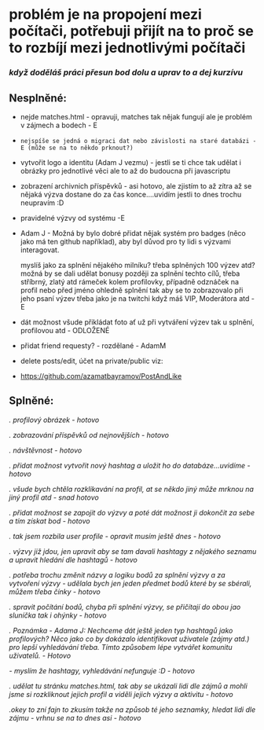 # problém je na propojení mezi počítači, potřebuji přijít na to proč se to rozbíjí mezi jednotlivými počítači #
### _když doděláš práci přesun bod dolu a uprav to a dej kurzívu_ ###


## Nesplněné: ##

- nejde matches.html - opravuji, matches tak nějak fungují ale je problém v zájmech a bodech - E
-     nejspíše se jedná o migraci dat nebo závislosti na staré databázi - E (může se na to někdo prknout?)

- vytvořit logo a identitu (Adam J vezmu) - jestli se ti chce tak udělat i obrázky pro jednotlivé věci ale to až do budoucna při javascriptu
  
- zobrazení archivnich příspěvků - asi hotovo, ale zjistím to až zítra až se nějaká výzva dostane do za čas konce....uvidím jestli to dnes trochu neupravím :D

- pravidelné výzvy od systému -E

- Adam J - Možná by bylo dobré přidat nějak systém pro badges (něco jako má ten github například), aby byl důvod pro ty lidi s výzvami interagovat. 

    myslíš jako za splnění nějakého milníku? třeba splněných 100 výzev atd? možná by se dali udělat bonusy později za splnění techto cílů, třeba stříbrný, zlatý atd rámeček kolem profilovky, případně odznáček na      profil nebo před jméno ohledně splnění tak aby se to zobrazovalo při jeho psaní výzev třeba jako je na twitchi když máš VIP, Moderátora atd - E

- dát možnost všude přikládat foto ať už při vytváření výzev tak u splnění, profilovou atd - ODLOŽENÉ


- přidat friend requesty? - rozdělané - AdamM
- delete posts/edit, účet na private/public viz:
- https://github.com/azamatbayramov/PostAndLike

## Splněné: ##

_. profilový obrázek - hotovo_

_. zobrazování příspěvků od nejnovějších - hotovo_

_. návštěvnost - hotovo_

_. přidat možnost vytvořit nový hashtag a uložit ho do databáze...uvidíme - hotovo_

_. všude bych chtěla rozklikavání na profil, at se někdo jiný může mrknou na jiný profil atd - snad hotovo_

_. přidat možnost se zapojit do výzvy a poté dát možnost ji dokončit za sebe a tím získat bod - hotovo_

_. tak jsem rozbila user profile - opravit musím ještě dnes - hotovo_

_. výzvy již jdou, jen upravit aby se tam davali hashtagy z nějakého seznamu a upravit hledání dle hashtagů - hotovo_

_. potřeba trochu změnit názvy a logiku bodů za splnění výzvy a za vytvoření výzvy - udělala bych jen jeden předmet bodů které by se sbérali, můžem třeba čínky - hotovo_

_. spravit počítání bodů, chyba při splnění výzvy, se přičítají do obou jao sluníčka tak i ohýnky - hotovo_

_. Poznámka - Adama J: Nechceme dát ještě jeden typ hashtagů jako profilových? Něco jako co by dokázalo identifikovat uživatele (zájmy atd.) pro lepší vyhledávání třeba. Tímto způsobem lépe vytvářet komunitu uživatelů. - Hotovo_

_- myslím že hashtagy, vyhledávání nefunguje :D - hotovo_

_. udělat tu stránku matches.html, tak aby se ukázali lidi dle zájmů a mohli jsme si rozkliknout jejich profil a viděli jejich výzvy a aktivitu - hotovo_

_.okey to zní fajn to zkusím takže na způsob té jeho seznamky, hledat lidi dle zájmu - vrhnu se na to dnes asi - hotovo_

